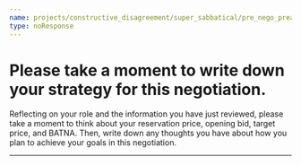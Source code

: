 ```yaml
---
name: projects/constructive_disagreement/super_sabbatical/pre_nego_preamble.md
type: noResponse
---
```


# Please take a moment to write down your strategy for this negotiation.

Reflecting on your role and the information you have just reviewed, please take a moment to think about your reservation price, opening bid, target price, and BATNA. Then, write down any thoughts you have about how you plan to achieve your goals in this negotiation.

---
